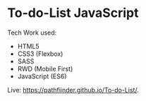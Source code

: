 # To-do-List JavaScript

Tech Work used:
 - HTML5
 - CSS3 (Flexbox)
 - SASS
 - RWD (Mobile First)
 - JavaScript (ES6)


Live:  https://pathfiinder.github.io/To-do-List/.
